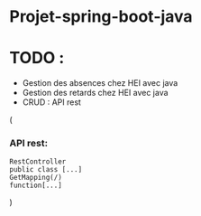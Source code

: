 # Projet-spring-boot-java

# TODO : 
- Gestion des absences chez HEI avec java 
- Gestion des retards chez HEI avec java
- CRUD : API rest 
  
(
###    API rest:
    RestController
    public class [...]
    GetMapping(/)
    function[...]

)